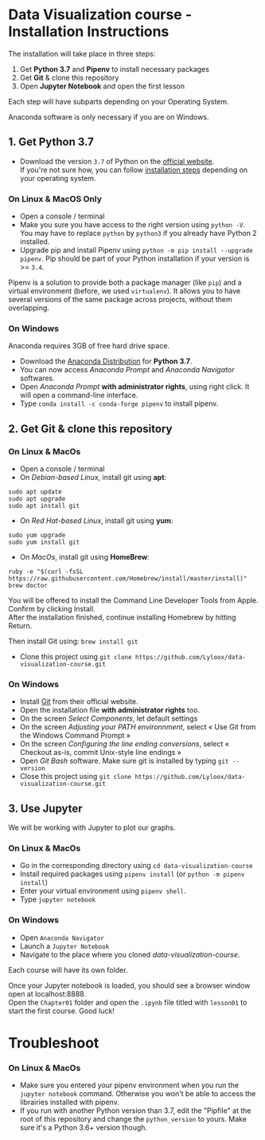 # Data Visualization course - Installation Instructions

The installation will take place in three steps:
1. Get **Python 3.7** and **Pipenv** to install necessary packages
1. Get **Git** & clone this repository
1. Open **Jupyter Notebook** and open the first lesson

Each step will have subparts depending on your Operating System.

Anaconda software is only necessary if you are on Windows.

## 1. Get Python 3.7 

* Download the version  `3.7` of Python on the 
[official website](https://www.python.org/downloads/).  
If you're not sure how, you can follow 
[installation steps](https://realpython.com/installing-python/) depending on 
your operating system.

### On Linux & MacOS Only 

* Open a console / terminal
* Make you sure you have access to the right version using `python -V`. 
You may have to replace `python` by `python3` if you already have Python 2 
installed.
* Upgrade pip and install Pipenv using 
`python -m pip install --upgrade pipenv`. 
Pip should be part of your Python installation if your version is >= `3.4`.

Pipenv is a solution to provide both a package manager (like `pip`) and a 
virtual environment (before, we used `virtualenv`). It allows you to have 
several versions of the same package across projects, without them overlapping.

### On Windows

Anaconda requires 3GB of free hard drive space.

* Download the [Anaconda Distribution](https://www.anaconda.com/distribution/) 
for **Python 3.7**.
* You can now access *Anaconda Prompt* and *Anaconda Navigator* softwares.
* Open *Anaconda Prompt* **with administrator rights**, using right click. 
It will open a command-line interface. 
* Type `conda install -c conda-forge pipenv` to install pipenv.

## 2. Get Git & clone this repository 

### On Linux & MacOs 

* Open a console / terminal
* On *Debian-based Linux*, install git using **apt**:
```
sudo apt update
sudo apt upgrade
sudo apt install git
```
* On *Red Hat-based Linux*, install git using **yum**:
```
sudo yum upgrade
sudo yum install git
```
* On *MacOs*, install git using **HomeBrew**:
```
ruby -e "$(curl -fsSL https://raw.githubusercontent.com/Homebrew/install/master/install)"
brew doctor
```
You will be offered to install the Command Line Developer Tools from Apple. 
Confirm by clicking Install.  
After the installation finished, continue installing Homebrew by hitting 
Return.

Then install Git using:
`brew install git`

* Clone this project using
`git clone https://github.com/Lyloox/data-visualization-course.git`

### On Windows

* Install [Git](https://git-scm.com/) from their official website.
* Open the installation file **with administrator rights** too.
* On the screen *Select Components*, let default settings
* On the screen *Adjusting your PATH environnment*, 
select « Use Git from the Windows Command Prompt »
* On the screen *Configuring the line ending conversions*, 
select  « Checkout as-is, commit Unix-style line endings »
* Open *Git Bash* software. Make sure git is installed by typing 
`git --version`
* Close this project using 
`git clone https://github.com/Lyloox/data-visualization-course.git`


## 3. Use Jupyter
We will be working with Jupyter to plot our graphs.

### On Linux & MacOs 
* Go in the corresponding directory using `cd data-visualization-course`
* Install required packages using `pipenv install` 
(or `python -m pipenv install`)
* Enter your virtual environment using `pipenv shell`.
* Type `jupyter notebook` 

### On Windows
* Open `Anaconda Navigator`
* Launch a `Jupyter Notebook`
* Navigate to the place where you cloned *data-visualization-course*.

Each course will have its own folder.

Once your Jupyter notebook is loaded, you should see a browser window 
open at localhost:8888.  
Open the `Chapter01` folder and open the `.ipynb` file
titled with `lesson01` to start the first course. Good luck!


# Troubleshoot

### On Linux & MacOs 
* Make sure you entered your pipenv environment when you run the 
`jupyter notebook` command. 
Otherwise you won't be able to access the librairies installed with pipenv.
* If you run with another Python version than 3.7, edit the "Pipfile" at
the root of this repository and change the `python_version` to yours.
Make sure it's a Python 3.6+ version though.
